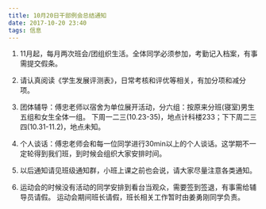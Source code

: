 ```yaml
---
title: 10月20日干部例会总结通知
date: 2017-10-20 23:40
tags: 信息
---
```


1. 11月起，每月两次班会/团组织生活。全体同学必须参加，考勤记入档案，有事需提交假条。

2. 请认真阅读《学生发展评测表》，日常考核和评优等相关，有加分项和减分项。

3. 团体辅导：傅忠老师以宿舍为单位展开活动，分六组：按原来分班(寝室)男生五组和女生全体一组。
下周一二三(10.23-35)，地点计科楼233；下下周二三四(10.31-11.2)，地点未知。

4. 个人谈话：傅忠老师会和每一位同学进行30min以上的个人谈话。这学期不一定轮得到我们班，到时候会组织大家安排时间。

5. 以后通知请见班级通知群，小班上课之前也会说，请大家尽量注意各类通知。

6. 运动会的时候没有活动的同学安排到看台当观众，需要签到签退，有事需给辅导员请假。
运动会期间班长请假，班长相关工作暂时由姜勇刚同学负责。